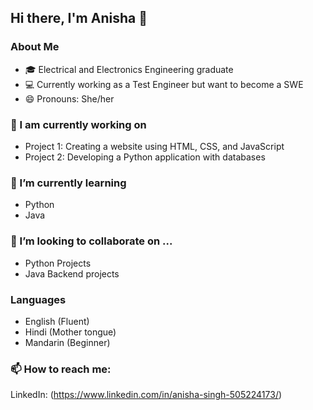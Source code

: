 

## Hi there, I'm Anisha 👋

### About Me
- 🎓 Electrical and Electronics Engineering graduate 
- 💻 Currently working as a Test Engineer but want to become a SWE 
- 😄 Pronouns: She/her 

###  🔭 I am currently working on 
- Project 1: Creating a website using HTML, CSS, and JavaScript
- Project 2: Developing a Python application with databases 

### 🌱 I’m currently learning 
- Python 
- Java 

### 👯 I’m looking to collaborate on ...
- Python Projects 
- Java Backend projects 


### Languages
- English (Fluent)
- Hindi (Mother tongue)
- Mandarin (Beginner)

### 📫 How to reach me:
LinkedIn: (https://www.linkedin.com/in/anisha-singh-505224173/)





